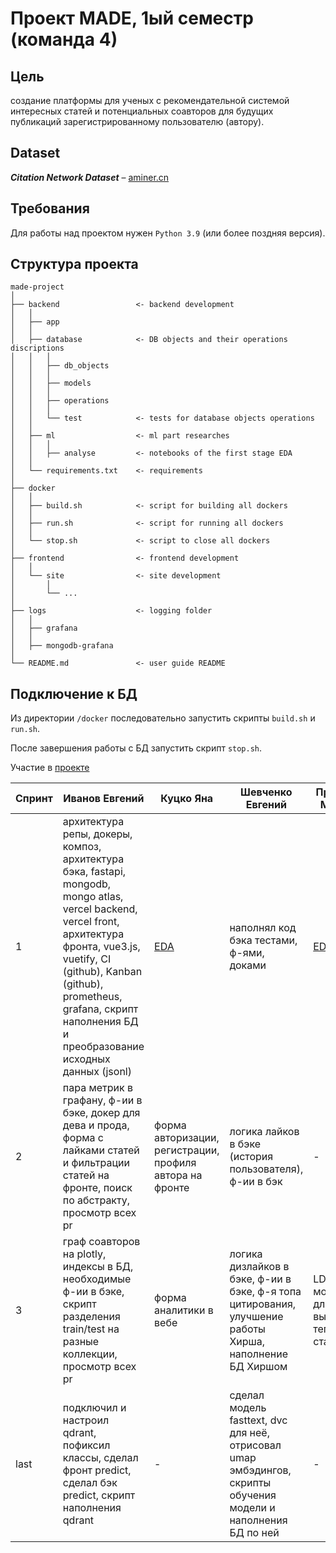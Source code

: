 # Проект MADE, 1ый семестр (команда 4)

## Цель
создание платформы для ученых с рекомендательной системой интересных статей и потенциальных соавторов для будущих публикаций зарегистрированному пользователю (автору).

## Dataset

_**Citation Network Dataset**_ – [aminer.cn](https://www.aminer.cn/citation)

## Требования
Для работы над проектом нужен `Python 3.9` (или более поздняя версия).

## Структура проекта

    made-project
    │
    ├── backend                 <- backend development
    │   │
    │   ├── app
    │   │
    │   ├── database            <- DB objects and their operations discriptions
    │   │   │
    │   │   ├── db_objects
    │   │   │
    │   │   ├── models
    │   │   │
    │   │   ├── operations
    │   │   │
    │   │   └── test            <- tests for database objects operations  
    │   │
    │   ├── ml                  <- ml part researches
    │   │   │
    │   │   ├── analyse         <- notebooks of the first stage EDA
    │   │
    │   └── requirements.txt    <- requirements
    │
    ├── docker
    │   │
    │   ├── build.sh            <- script for building all dockers
    │   │
    │   ├── run.sh              <- script for running all dockers
    │   │
    │   └── stop.sh             <- script to close all dockers   
    │
    ├── frontend                <- frontend development
    │   │
    │   └── site                <- site development
    │       │
    │       └── ...
    │
    ├── logs                    <- logging folder
    │   │
    │   ├── grafana
    │   │
    │   ├── mongodb-grafana
    │
    └── README.md               <- user guide README

## Подключение к БД
Из директории `/docker` последовательно запустить скрипты `build.sh` и `run.sh`.

После завершения работы с БД запустить скрипт `stop.sh`.

Участие в [проекте](https://docs.google.com/spreadsheets/d/1rfngbj1W42-KzUHuT28uXmEwZg7bM-FE)

| Спринт | Иванов Евгений | Куцко Яна | Шевченко Евгений | Притугин Михаил | Удинский Евгений | Сахно Денис |
| ------ | -------------- | --------- | ---------------- | --------------- | ---------------- | ----------- |
| 1      | архитектура репы, докеры, композ, архитектура бэка, fastapi, mongodb, mongo atlas, vercel backend, vercel front, архитектура фронта, vue3.js, vuetify, CI (github), Kanban (github), prometheus, grafana, скрипт наполнения БД и преобразование исходных данных (jsonl) | [EDA](https://github.com/tupiznak/made-project/blob/develop/backend/ml/analyze/2.ipynb) | наполнял код бэка тестами, ф-ями, доками | [EDA](https://github.com/tupiznak/made-project/blob/develop/backend/ml/analyze/3.ipynb) | [EDA](https://github.com/tupiznak/made-project/blob/develop/backend/ml/analyze/1.ipynb) | преза |
| 2     | пара метрик в графану, ф-ии в бэке, докер для дева и прода, форма с лайками статей и фильтрации статей на фронте, поиск по абстракту, просмотр всех pr | форма авторизации, регистрации, профиля автора на фронте | логика лайков в бэке (история пользователя), ф-ии в бэк | - | - | - |
| 3     | граф соавторов на plotly, индексы в БД, необходимые ф-ии в бэке, скрипт разделения train/test на разные коллекции, просмотр всех pr | форма аналитики в вебе | логика дизлайков в бэке, ф-ии в бэке, ф-я топа цитирования, улучшение работы Хирша, наполнение БД Хиршом | LDA модель для выделения тегов из статей | - | ф-я Хирша в бэке |
|last   | подключил и настроил qdrant, пофиксил классы, сделал фронт predict, сделал бэк predict, скрипт наполнения qdrant | - | сделал модель fasttext, dvc для неё, отрисовал umap эмбэдингов, скрипты обучения модели и наполнения БД по ней | - | - | - |
